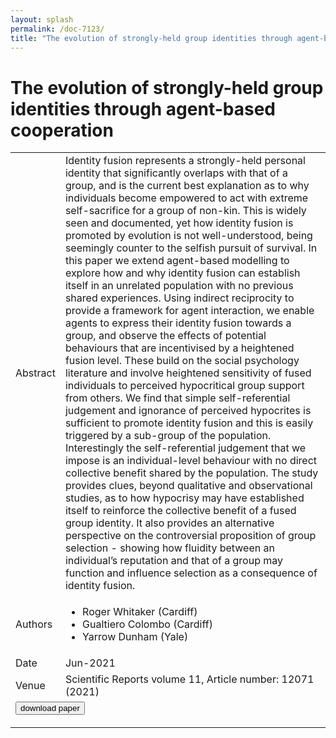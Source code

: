 ```yaml
---
layout: splash
permalink: /doc-7123/
title: "The evolution of strongly-held group identities through agent-based cooperation"
---
```


# The evolution of strongly-held group identities through agent-based cooperation

<table>
    <tbody>
    <tr>
        <td>Abstract</td>
        <td>Identity fusion represents a strongly-held personal identity that significantly overlaps with that of a group, and is the current best explanation as to why individuals become empowered to act with extreme self-sacrifice for a group of non-kin. This is widely seen and documented, yet how identity fusion is promoted by evolution is not well-understood, being seemingly counter to the selfish pursuit of survival. In this paper we extend agent-based modelling to explore how and why identity fusion can establish itself in an unrelated population with no previous shared experiences. Using indirect reciprocity to provide a framework for agent interaction, we enable agents to express their identity fusion towards a group, and observe the effects of potential behaviours that are incentivised by a heightened fusion level. These build on the social psychology literature and involve heightened sensitivity of fused individuals to perceived hypocritical group support from others. We find that simple self-referential judgement and ignorance of perceived hypocrites is sufficient to promote identity fusion and this is easily triggered by a sub-group of the population. Interestingly the self-referential judgement that we impose is an individual-level behaviour with no direct collective benefit shared by the population. The study provides clues, beyond qualitative and observational studies, as to how hypocrisy may have established itself to reinforce the collective benefit of a fused group identity. It also provides an alternative perspective on the controversial proposition of group selection - showing how fluidity between an individual’s reputation and that of a group may function and influence selection as a consequence of identity fusion.</td>
    </tr>
    <tr>
        <td>Authors</td>
        <td>
            <ul>
                <li>Roger Whitaker (Cardiff)</li>
                <li>Gualtiero Colombo (Cardiff)</li>
                <li>Yarrow Dunham (Yale)</li>
            </ul>
        </td>
    </tr>
    <tr>
        <td>Date</td>
        <td>Jun-2021</td>
    </tr>
    <tr>
        <td>Venue</td>
        <td>Scientific Reports volume 11, Article number: 12071 (2021)</td>
    </tr>
    <tr>
        <td colspan="2">
            <form method="get" action="https://www.nature.com/articles/s41598-021-91333-w">
                <button type="submit">download paper</button>
            </form>
        </td>
    </tr>
    </tbody>
</table>
